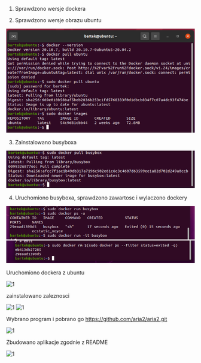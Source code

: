 1. Sprawdzono wersje dockera 

2. Sprawdzono wersje obrazu ubuntu 

![1](Screenshot_1.png)

3. Zainstalowano busyboxa
 
![1](Screenshot_2.png)

4. Uruchomiono busyboxa, sprawdzono zawartosc i wylaczono dockery 

![1](Screenshot_3.png)
![1](Screenshot_4.png)

Uruchomiono dockera z ubuntu

![1](Screenshot_5)

zainstalowano zaleznosci 

![1](Screenshot_6)
![1](Screenshot_7)

Wybrano program i pobrano go https://github.com/aria2/aria2.git

![1](Screenshot_8)

Zbudowano aplikacje zgodnie z README 

![1](Screenshot_9)

